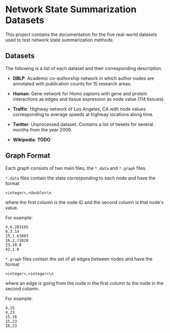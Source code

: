 # Network State Summarization Datasets

This project contains the documentation for the five real-world datasets used to
test network state summarization methods.

## Datasets

The following is a list of each dataset and their corresponding description.

 * **DBLP**: Academic co-authorship network in which author nodes are annotated
   with publication counts for 15 research areas.

 * **Human**: Gene network for *Homo sapiens* with gene and protein interactions
   as edges and tissue expression as node value (114 tissues).

 * **Traffic**: Highway network of Los Angeles, CA with node values
   corresponding to average speeds at highway locations along time.

 * **Twitter**: Unprocessed dataset. Contains a list of tweets for several
   months from the year 2009.

 * **Wikipedia**: **TODO**

## Graph Format

Each graph consists of two main files, the `*.data` and `*.graph` files.

`*.data` files contain the state corresponding to each node and have the format

    <integer>,<double>\n

where the first column is the node ID and the second column is that node's
value.

For example:

    4,6.283185
    8,3.14
    15,1.61803
    16,2.71828
    23,10.0
    42,1.0

`*.graph` files contain the set of all edges between nodes and have the
format

    <integer>,<integer>\n

where an edge is going from the node in the first column to the node in the
second column.

For example:

    4,15
    4,23
    15,16
    15,23
    16,23

